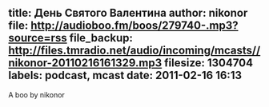 title: День Святого Валентина
author: nikonor
file: http://audioboo.fm/boos/279740-.mp3?source=rss
file_backup: http://files.tmradio.net/audio/incoming/mcasts//nikonor-20110216161329.mp3
filesize: 1304704
labels: podcast, mcast
date: 2011-02-16 16:13
---
A boo by nikonor